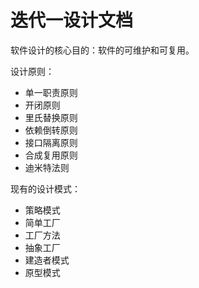 # 迭代一设计文档

软件设计的核心目的：软件的可维护和可复用。

设计原则：
- 单一职责原则
- 开闭原则
- 里氏替换原则
- 依赖倒转原则
- 接口隔离原则
- 合成复用原则
- 迪米特法则

现有的设计模式：
- 策略模式
- 简单工厂
- 工厂方法
- 抽象工厂
- 建造者模式
- 原型模式